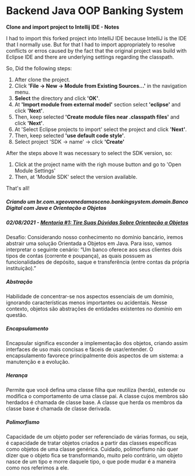 # Backend Java OOP Banking System

**Clone and import project to Intellij IDE - Notes**

I had to import this forked project into IntelliJ IDE because IntelliJ is the IDE that I normally use.
But for that I had to import appropriately to resolve conflicts or erros caused by the fact that the original project was build
with Eclipse IDE and there are underlying settings regarding the classpath.

So, Did the following steps:
1. After clone the project.
2. Click **'File -> New -> Module from Existing Sources...'** in the navigation menu.
3. **Select** the directory and click **'OK'**.
4. At **'Import module from external model'** section select **'eclipse'** and click **'Next'**.
5. Then, keep selected **'Create module files near .classpath files'** and click **'Next'**.
6. At 'Select Eclipse projects to import' select the project and click **'Next'**.
7. Then, keep selected **'use default code style'**.
8. Select project 'SDK -> name' -> click **'Create'**

After the steps above It was necessary to select the SDK version, so:

1. Click at the project name with the righ mouse button and go to 'Open Module Settings'
2. Then, at 'Module SDK' select the version available.

That's all!


##### Criando um br.com.xgeovanedamasceno.bankingsystem.domain.Banco Digital com Java e Orientação a Objetos

##### 02/08/2021 - [Mentoria #1: Tire Suas Dúvidas Sobre Orientação a Objetos](https://www.youtube.com/watch?v=YS6ouOhkyNI)

Desafio: Considerando nosso conhecimento no domínio bancário, iremos abstrair uma solução Orientada a Objetos em Java. Para isso, vamos interpretar o seguinte cenário:
“Um banco oferece aos seus clientes dois tipos de contas (corrente e poupança), as quais possuem as funcionalidades de depósito, saque e transferência (entre contas da própria instituição).”

##### Abstração
Habilidade de concentrar-se nos aspectos essenciais de um domínio, ignorando características menos importantes ou acidentais. Nesse contexto, objetos são abstrações de entidades existentes no domínio em questão.

##### Encapsulamento
Encapsular significa esconder a implementação dos objetos, criando assim interfaces de uso mais concisas e fáceis de usar/entender. O encapsulamento favorece principalmente dois aspectos de um sistema: a manutenção e a evolução.

##### Herança
Permite que você defina uma classe filha que reutiliza (herda), estende ou modifica o comportamento de uma classe pai. A classe cujos membros são herdados é chamada de classe base. A classe que herda os membros da classe base é chamada de classe derivada.

##### Polimorfismo
Capacidade de um objeto poder ser referenciado de várias formas, ou seja, é capacidade de tratar objetos criados a partir das classes específicas como objetos de uma classe genérica. Cuidado, polimorfismo não quer dizer que o objeto fica se transformando, muito pelo contrário, um objeto nasce de um tipo e morre daquele tipo, o que pode mudar é a maneira como nos referimos a ele.
